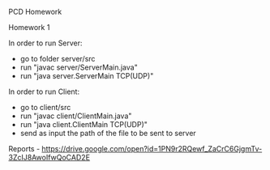 PCD Homework

Homework 1

In order to run Server: 
- go to folder server/src
- run "javac server/ServerMain.java"
- run "java server.ServerMain TCP(UDP)"

In order to run Client:
- go to client/src
- run "javac client/ClientMain.java"
- run "java client.ClientMain TCP(UDP)" 
- send as input the path of the file to be sent to server

Reports - https://drive.google.com/open?id=1PN9r2RQewf_ZaCrC6GjgmTv-3ZcIJ8AwoIfwQoCAD2E
